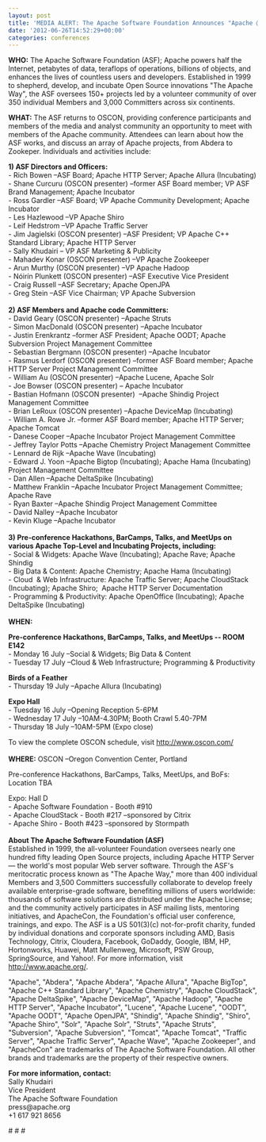 ```yaml
---
layout: post
title: 'MEDIA ALERT: The Apache Software Foundation Announces "Apache @ OSCON"'
date: '2012-06-26T14:52:29+00:00'
categories: conferences
---
```

<p><b>WHO:</b> The Apache Software Foundation (ASF); Apache powers half the Internet, petabytes of data, teraflops of operations, billions of objects, and enhances the lives of countless users and developers. Established in 1999 to shepherd, develop, and incubate Open Source innovations &quot;The Apache Way&quot;, the ASF oversees 150+ projects led by a volunteer community of over 350 individual Members and 3,000 Committers across six continents.<br /><b></b></p> 
  <p><b>WHAT:</b> The ASF returns to OSCON, providing conference participants and members of the media and analyst community an opportunity to meet with members of the Apache community. Attendees can learn about how the ASF works, and discuss an array of Apache projects, from Abdera to Zookeper. Individuals and activities include:</p> 
  <p><b>1) ASF Directors and Officers:</b><br />- Rich Bowen –ASF Board; Apache HTTP Server; Apache Allura (Incubating)<br />- Shane Curcuru (OSCON presenter) –former ASF Board member; VP ASF Brand Management; Apache Incubator<br />- Ross Gardler –ASF Board; VP Apache Community Development; Apache Incubator<br />- Les Hazlewood –VP Apache Shiro<br />- Leif Hedstrom –VP Apache Traffic Server<br />- Jim Jagielski (OSCON presenter) –ASF President; VP Apache C++ Standard Library; Apache HTTP Server<br />- Sally Khudairi – VP ASF Marketing &amp; Publicity<br />- Mahadev Konar (OSCON presenter) –VP Apache Zookeeper<br />- Arun Murthy (OSCON presenter) –VP Apache Hadoop<br />- Nóirín Plunkett (OSCON presenter) –ASF Executive Vice President<br />- Craig Russell –ASF Secretary; Apache OpenJPA<br />- Greg Stein –ASF Vice Chairman; VP Apache Subversion<br /><br /><b>2) ASF Members and Apache code Committers:</b><br />- David Geary (OSCON presenter) –Apache Struts<br />- Simon MacDonald (OSCON presenter) –Apache Incubator<br />- Justin Erenkrantz –former ASF President; Apache OODT; Apache Subversion Project Management Committee<br />- Sebastian Bergmann (OSCON presenter) –Apache Incubator<br />- Rasmus Lerdorf (OSCON presenter) –former ASF Board member; Apache HTTP Server Project Management Committee<br />- William Au (OSCON presenter) –Apache Lucene, Apache Solr<br />- Joe Bowser (OSCON presenter) – Apache Incubator<br />- Bastian Hofmann (OSCON presenter)&nbsp; –Apache Shindig Project Management Committee<br />- Brian LeRoux (OSCON presenter) –Apache DeviceMap (Incubating)<br />- William A. Rowe Jr. –former ASF Board member; Apache HTTP Server; Apache Tomcat<br />- Danese Cooper –Apache Incubator Project Management Committee<br />- Jeffrey Taylor Potts –Apache Chemistry Project Management Committee<br />- Lennard de Rijk –Apache Wave (Incubating)<br />- Edward J. Yoon –Apache Bigtop (Incubating); Apache Hama (Incubating) Project Management Committee<br />- Dan Allen –Apache DeltaSpike (Incubating)<br />- Matthew Franklin –Apache Incubator Project Management Committee; Apache Rave<br />- Ryan Baxter –Apache Shindig Project Management Committee<br />- David Nalley –Apache Incubator<br />- Kevin Kluge –Apache Incubator<br /><br /><b>3) Pre-conference Hackathons, BarCamps, Talks, and MeetUps on various Apache Top-Level and Incubating Projects, including:</b><br />- Social &amp; Widgets: Apache Wave (Incubating); Apache Rave; Apache Shindig<br />- Big Data &amp; Content: Apache Chemistry; Apache Hama (Incubating)<br />- Cloud&nbsp; &amp; Web Infrastructure: Apache Traffic Server; Apache CloudStack (Incubating); Apache Shiro;&nbsp; Apache HTTP Server Documentation<br />- Programming &amp; Productivity: Apache OpenOffice (Incubating); Apache DeltaSpike (Incubating)<br /><br /><b>WHEN:</b></p> 
  <p><b>Pre-conference Hackathons, BarCamps, Talks, and MeetUps -- ROOM E142</b><br />- Monday 16 July –Social &amp; Widgets; Big Data &amp; Content<br />- Tuesday 17 July –Cloud &amp; Web Infrastructure; Programming &amp; Productivity<br /></p> 
  <p><b>Birds of a Feather</b><br />- Thursday 19 July –Apache Allura (Incubating)<br /></p> 
  <p><b>Expo Hall</b><br />- Tuesday 16 July –Opening Reception 5-6PM<br />- Wednesday 17 July –10AM-4.30PM; Booth Crawl 5.40-7PM<br />- Thursday 18 July –10AM-5PM (Expo close)</p> 
  <p>To view the complete OSCON schedule, visit <a href="http://www.oscon.com/">http://www.oscon.com/</a><br /><br /><b>WHERE:</b> OSCON –Oregon Convention Center, Portland</p> 
  <p>Pre-conference Hackathons, BarCamps, Talks, MeetUps, and BoFs: Location TBA<br /></p> 
  <p>Expo: Hall D<br />- Apache Software Foundation - Booth #910<br />- Apache CloudStack - Booth #217 –sponsored by Citrix<br />- Apache Shiro - Booth #423 –sponsored by Stormpath<br /><br /><b>About The Apache Software Foundation (ASF)</b><br />Established in 1999, the all-volunteer Foundation oversees nearly one hundred fifty leading Open Source projects, including Apache HTTP Server — the world's most popular Web server software. Through the ASF's meritocratic process known as &quot;The Apache Way,&quot; more than 400 individual Members and 3,500 Committers successfully collaborate to develop freely available enterprise-grade software, benefiting millions of users worldwide: thousands of software solutions are distributed under the Apache License; and the community actively participates in ASF mailing lists, mentoring initiatives, and ApacheCon, the Foundation's official user conference, trainings, and expo. The ASF is a US 501(3)(c) not-for-profit charity, funded by individual donations and corporate sponsors including AMD, Basis Technology, Citrix, Cloudera, Facebook, GoDaddy, Google, IBM, HP, Hortonworks, Huawei, Matt Mullenweg, Microsoft, PSW Group, SpringSource, and Yahoo!. For more information, visit <a href="http://www.apache.org/">http://www.apache.org/</a>.<br /></p> 
  <p>&quot;Apache&quot;, &quot;Abdera&quot;, &quot;Apache Abdera&quot;, &quot;Apache Allura&quot;, &quot;Apache BigTop&quot;, &quot;Apache C++ Standard Library&quot;, &quot;Apache Chemistry&quot;, &quot;Apache CloudStack&quot;, &quot;Apache DeltaSpike&quot;, &quot;Apache DeviceMap&quot;, &quot;Apache Hadoop&quot;, &quot;Apache HTTP Server&quot;, &quot;Apache Incubator&quot;, &quot;Lucene&quot;, &quot;Apache Lucene&quot;, &quot;OODT&quot;, &quot;Apache OODT&quot;, &quot;Apache OpenJPA&quot;, &quot;Shindig&quot;, &quot;Apache Shindig&quot;, &quot;Shiro&quot;, &quot;Apache Shiro&quot;, &quot;Solr&quot;, &quot;Apache Solr&quot;, &quot;Struts&quot;, &quot;Apache Struts&quot;, &quot;Subversion&quot;, &quot;Apache Subversion&quot;, &quot;Tomcat&quot;, &quot;Apache Tomcat&quot;, &quot;Traffic Server&quot;, &quot;Apache Traffic Server&quot;, &quot;Apache Wave&quot;, &quot;Apache Zookeeper&quot;, and &quot;ApacheCon&quot; are trademarks of The Apache Software Foundation. All other brands and trademarks are the property of their respective owners.<br /></p> 
  <p><b>For more information, contact:</b><br />Sally Khudairi<br />Vice President<br />The Apache Software Foundation<br />press@apache.org<br />+1 617 921 8656<br /></p> 
  <p># # #<br /> </p>
